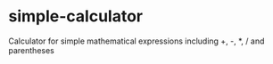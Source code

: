 # simple-calculator
Calculator for simple mathematical expressions including +, -, *, / and parentheses

